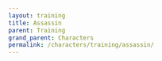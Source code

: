 ```yaml
---
layout: training
title: Assassin
parent: Training
grand_parent: Characters
permalink: /characters/training/assassin/
---
```

